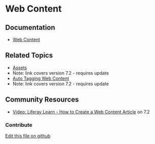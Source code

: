 # Web Content

## Documentation

* [Web Content](https://learn.liferay.com/dxp/latest/en/content-authoring-and-management/web-content.html)

## Related Topics

* [Assets](https://portal.liferay.dev/docs/7-2/user/-/knowledge_base/u/assets)
* Note: link covers version 7.2 - requires update
* [Auto Tagging Web Content](https://portal.liferay.dev/docs/7-2/user/-/knowledge_base/u/auto-tagging-web-content)
* Note: link covers version 7.2 - requires update

## Community Resources

* [Video: Liferay Learn - How to Create a Web Content Article](https://www.youtube.com/watch?v=lD-hzC0O3p4) on 7.2

### Contribute

[Edit this file on github](https://github.com/olafk/controlpanel-documentation-docs/blob/master/md/73en/com_liferay_journal_web_portlet_JournalPortlet.md)
